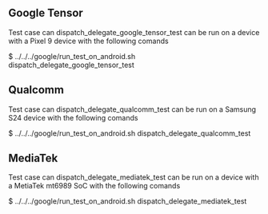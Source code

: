 ## Google Tensor

Test case can dispatch_delegate_google_tensor_test can be run on a device with a
Pixel 9 device with the following comands

$ ../../../google/run_test_on_android.sh dispatch_delegate_google_tensor_test

## Qualcomm

Test case can dispatch_delegate_qualcomm_test can be run on a Samsung S24 device
with the following comands

$ ../../../google/run_test_on_android.sh dispatch_delegate_qualcomm_test

## MediaTek

Test case can dispatch_delegate_mediatek_test can be run on a device with a
MetiaTek mt6989 SoC with the following comands

$ ../../../google/run_test_on_android.sh dispatch_delegate_mediatek_test
